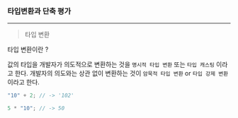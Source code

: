 ### 타입변환과 단축 평가

---

> 타입 변환

타입 변환이란 ?

값의 타입을 개발자가 의도적으로 변환하는 것을 `명시적 타입 변환` 또는 `타입 캐스팅` 이라고 한다.
개발자의 의도와는 상관 없이 변환하는 것이 `암묵적 타입 변환` or `타입 강제 변환` 이라고 한다.

```javascript
"10" + 2; // -> '102'

5 * "10"; // -> 50
```
